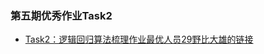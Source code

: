 ### 第五期优秀作业Task2

* [Task2：逻辑回归算法梳理作业最优人员29野比大雄的链接](https://github.com/trembous/homework_summary/blob/master/29-%E9%87%8E%E6%AF%94%E5%A4%A7%E9%9B%84-20190302-20190303_02.ipynb)
 